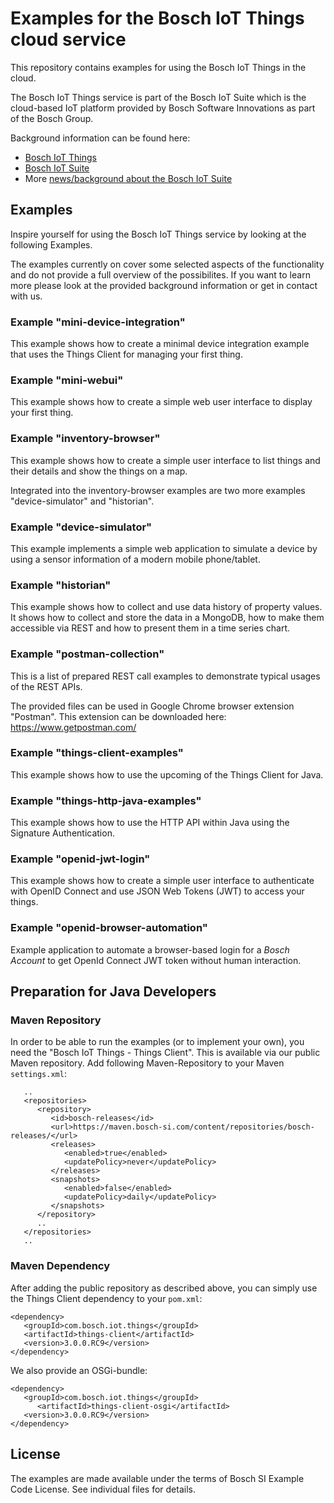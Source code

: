 # Examples for the Bosch IoT Things cloud service

This repository contains examples for using the Bosch IoT Things in the cloud.

The Bosch IoT Things service is part of the Bosch IoT Suite which is the cloud-based IoT platform provided by Bosch Software Innovations as part of the Bosch Group.

Background information can be found here:
- [Bosch IoT Things](https://www.bosch-iot-suite.com/things/)
- [Bosch IoT Suite](https://www.bosch-iot-suite.com/)
- More [news/background about the Bosch IoT Suite](https://www.bosch-si.com/iot-platform/bosch-iot-suite/homepage-bosch-iot-suite.html)

## Examples

Inspire yourself for using the Bosch IoT Things service by looking at the following Examples.

The examples currently on cover some selected aspects of the functionality and do not provide a full overview of the possibilites. If you want to learn more please look at the provided background information or get in contact with us.

### Example "mini-device-integration"

This example shows how to create a minimal device integration example that uses the Things Client for managing your first thing.

### Example "mini-webui"

This example shows how to create a simple web user interface to display your first thing.

### Example "inventory-browser"

This example shows how to create a simple user interface to list things and their details and show the things on a map.

Integrated into the inventory-browser examples are two more examples "device-simulator" and "historian".

### Example "device-simulator"

This example implements a simple web application to simulate a device by using a sensor information of a modern mobile phone/tablet.

### Example "historian"

This example shows how to collect and use data history of property values.
It shows how to collect and store the data in a MongoDB, how to make them accessible via REST and how to present them in a time series chart.

### Example "postman-collection"

This is a list of prepared REST call examples to demonstrate typical usages of the REST APIs.

The provided files can be used in Google Chrome browser extension "Postman". This extension can be downloaded here: <https://www.getpostman.com/>

### Example "things-client-examples"

This example shows how to use the upcoming of the Things Client for Java.

### Example "things-http-java-examples"

This example shows how to use the HTTP API within Java using the Signature Authentication.

### Example "openid-jwt-login"

This example shows how to create a simple user interface to authenticate with OpenID Connect and use JSON Web Tokens (JWT) to access your things.

### Example "openid-browser-automation"

Example application to automate a browser-based login for a _Bosch Account_ to get OpenId Connect JWT token without human interaction.

## Preparation for Java Developers

### Maven Repository

In order to be able to run the examples (or to implement your own), you need the "Bosch IoT Things - Things Client".
This is available via our public Maven repository. Add following Maven-Repository to your Maven `settings.xml`:

```
   ..
   <repositories>
      <repository>
         <id>bosch-releases</id>
         <url>https://maven.bosch-si.com/content/repositories/bosch-releases/</url>
         <releases>
            <enabled>true</enabled>
            <updatePolicy>never</updatePolicy>
         </releases>
         <snapshots>
            <enabled>false</enabled>
            <updatePolicy>daily</updatePolicy>
         </snapshots>
      </repository>
      ..
   </repositories>
   ..
```

### Maven Dependency

After adding the public repository as described above, you can simply use the Things Client dependency to your `pom.xml`:

```
<dependency>
   <groupId>com.bosch.iot.things</groupId>
   <artifactId>things-client</artifactId>
   <version>3.0.0.RC9</version>
</dependency>
```

We also provide an OSGi-bundle:

```
<dependency>
   <groupId>com.bosch.iot.things</groupId>
      <artifactId>things-client-osgi</artifactId>
   <version>3.0.0.RC9</version>
</dependency>
```
## License

The examples are made available under the terms of Bosch SI Example Code License. See individual files for details.
